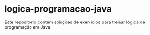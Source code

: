 # logica-programacao-java
Este repositório contém soluções de exercicios para treinar lógica de programação em Java
